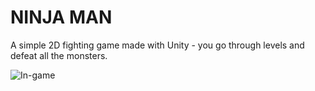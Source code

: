 # NINJA MAN
A simple 2D fighting game made with Unity - you go through levels and defeat all the monsters.

![In-game](https://i.imgur.com/A3XfZzc.gif)
